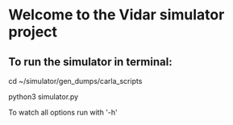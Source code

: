 # Welcome to the Vidar simulator project

## To run the simulator in terminal:

cd ~/simulator/gen_dumps/carla_scripts

python3 simulator.py

To watch all options run with '-h'
